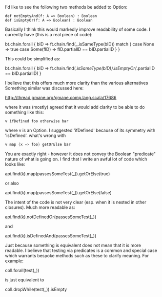 I'd like to see the following two methods be added to Option:

    def notEmptyAnd(f: A => Boolean) : Boolean    
    def isEmptyOr(f: A => Boolean) : Boolean

Basically I think this would markedly improve readability of some code. I currently have (this is a real piece of code):

  bt.chain.forall { bID => 
    ft.chain.find(_.isSameType(bID)) match {
      case None => true
      case Some(fID) => fID.partialID == bID.partialID
    }
  }

This could be simplified as: 

  bt.chain.forall { bID => 
    ft.chain.find(_.isSameType(bID)).isEmptyOr(_.partialID == bID.partialID)
  }

I believe that this offers much more clarity than the various alternatives
Something similar was discussed here:

http://thread.gmane.org/gmane.comp.lang.scala/17686

where it was (mostly) agreed that it would add clarity to be able to do something like this:

`v ifDefined foo otherwise bar `

where v is an Option. I suggested 'ifDefined' because of its symmetry with 'isDefined'.
what's wrong with

```scala
v map {x => foo} getOrElse bar
```
You are exactly right - however it does not convey the Boolean "predicate" nature of what is going on. I find that I write an awful lot of code which looks like:

  api.find(k).map(passesSomeTest(_)).getOrElse(true)

or also

  api.find(k).map(passesSomeTest(_)).getOrElse(false)

The intent of the code is not very clear (esp. when it is nested in other closures). Much more readable as:

  api.find(k).notDefinedOr(passesSomeTest(_))

and
 
  api.find(k).isDefinedAnd(passesSomeTest(_))

Just because something is equivalent does not mean that it is more readable. I believe that testing via predicates is a common and special case which warrants bespoke methods such as these to clarify meaning. For example:

  coll.forall(test(_))

is just equivalent to 

  coll.dropWhile(test(_)).isEmpty
